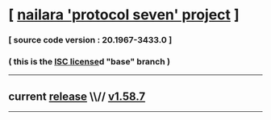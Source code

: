 
# [ [nailara 'protocol seven' project](http://src.nailara.net/) ]

### [ source code version : 20.1967-3433.0 ]

### ( this is the [ISC license](license)d "base" branch )
---
## current [release](https://github.com/anotherlink/nailara/releases) \\\\// [v1.58.7](https://github.com/anotherlink/nailara/releases/tag/v1.58.7)
---

